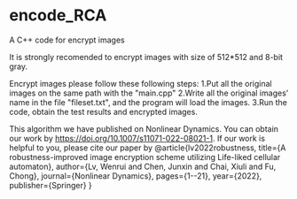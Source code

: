 # encode_RCA
A C++ code for encrypt images

It is strongly recomended to encrypt images with size of 512*512 and 8-bit gray.

Encrypt images please follow these following steps:
1.Put all the original images on the same path with the "main.cpp"
2.Write all the original images' name in the file "fileset.txt", and the program will load the images.
3.Run the code, obtain the test results and encrypted images.

This algorithm we have published on Nonlinear Dynamics. You can obtain our work by https://doi.org/10.1007/s11071-022-08021-1.
If our work is helpful to you, please cite our paper by
@article{lv2022robustness,
  title={A robustness-improved image encryption scheme utilizing Life-liked cellular automaton},
  author={Lv, Wenrui and Chen, Junxin and Chai, Xiuli and Fu, Chong},
  journal={Nonlinear Dynamics},
  pages={1--21},
  year={2022},
  publisher={Springer}
}
